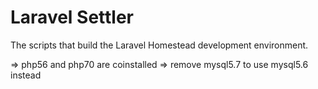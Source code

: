 # Laravel Settler

The scripts that build the Laravel Homestead development environment.

=> php56 and php70 are coinstalled
=> remove mysql5.7 to use mysql5.6 instead

